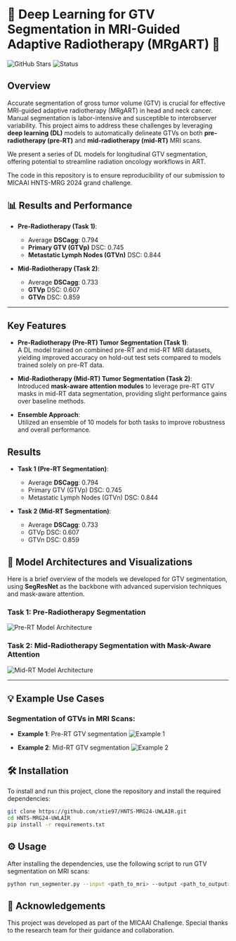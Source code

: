 # 🎯 Deep Learning for GTV Segmentation in MRI-Guided Adaptive Radiotherapy (MRgART) 🎯

![GitHub Stars](https://img.shields.io/github/stars/xtie97/HNTS-MRG24-UWLAIR?style=social) 
![Status](https://img.shields.io/badge/Status-Active-brightgreen.svg)

## Overview
Accurate segmentation of gross tumor volume (GTV) is crucial for effective MRI-guided adaptive radiotherapy (MRgART) in head and neck cancer. Manual segmentation is labor-intensive and susceptible to interobserver variability. This project aims to address these challenges by leveraging **deep learning (DL)** models to automatically delineate GTVs on both **pre-radiotherapy (pre-RT)** and **mid-radiotherapy (mid-RT)** MRI scans. 

We present a series of DL models for longitudinal GTV segmentation, offering potential to streamline radiation oncology workflows in ART.

The code in this repository is to ensure reproducibility of our submission to MICAAI HNTS-MRG 2024 grand challenge. 

## 📊 Results and Performance
- **Pre-Radiotherapy (Task 1)**:
  - Average **DSCagg**: 0.794
  - **Primary GTV (GTVp)** DSC: 0.745
  - **Metastatic Lymph Nodes (GTVn)** DSC: 0.844

- **Mid-Radiotherapy (Task 2)**:
  - Average **DSCagg**: 0.733
  - **GTVp** DSC: 0.607
  - **GTVn** DSC: 0.859

---

## Key Features
- **Pre-Radiotherapy (Pre-RT) Tumor Segmentation (Task 1)**:  
  A DL model trained on combined pre-RT and mid-RT MRI datasets, yielding improved accuracy on hold-out test sets compared to models trained solely on pre-RT data.
  
- **Mid-Radiotherapy (Mid-RT) Tumor Segmentation (Task 2)**:  
  Introduced **mask-aware attention modules** to leverage pre-RT GTV masks in mid-RT data segmentation, providing slight performance gains over baseline methods.

- **Ensemble Approach**:  
  Utilized an ensemble of 10 models for both tasks to improve robustness and overall performance.

## Results
- **Task 1 (Pre-RT Segmentation)**:
  - Average **DSCagg**: 0.794
  - Primary GTV (GTVp) DSC: 0.745
  - Metastatic Lymph Nodes (GTVn) DSC: 0.844

- **Task 2 (Mid-RT Segmentation)**:
  - Average **DSCagg**: 0.733
  - GTVp DSC: 0.607
  - GTVn DSC: 0.859

## 🧠 Model Architectures and Visualizations
Here is a brief overview of the models we developed for GTV segmentation, using **SegResNet** as the backbone with advanced supervision techniques and mask-aware attention.

### Task 1: Pre-Radiotherapy Segmentation

![Pre-RT Model Architecture](./images/pre_rt_model.png)

### Task 2: Mid-Radiotherapy Segmentation with Mask-Aware Attention

![Mid-RT Model Architecture](./images/mid_rt_model.png)

---

## 💡 Example Use Cases

### Segmentation of GTVs in MRI Scans:
- **Example 1**: Pre-RT GTV segmentation
  ![Example 1](./images/example_pre_rt.png)
  
- **Example 2**: Mid-RT GTV segmentation
  ![Example 2](./images/example_mid_rt.png)


## 🛠 Installation

To install and run this project, clone the repository and install the required dependencies:

```bash
git clone https://github.com/xtie97/HNTS-MRG24-UWLAIR.git
cd HNTS-MRG24-UWLAIR
pip install -r requirements.txt
```

## ⚙️ Usage
After installing the dependencies, use the following script to run GTV segmentation on MRI scans:
```bash
python run_segmenter.py --input <path_to_mri> --output <path_to_output>
```

## 🙏 Acknowledgements
This project was developed as part of the MICAAI Challenge. Special thanks to the research team for their guidance and collaboration.
